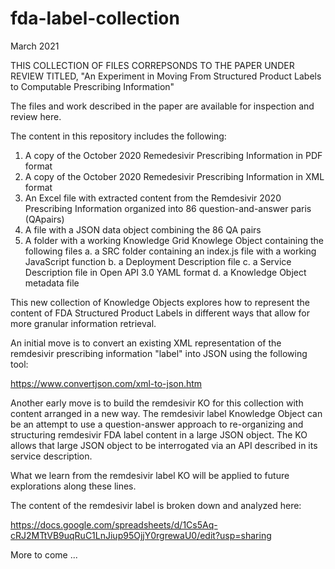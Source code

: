# fda-label-collection

March 2021

THIS COLLECTION OF FILES CORREPSONDS TO THE PAPER UNDER REVIEW TITLED, "An Experiment in Moving From Structured Product Labels to Computable Prescribing Information"

The files and work described in the paper are available for inspection and review here.

The content in this repository includes the following:

1. A copy of the October 2020 Remedesivir Prescribing Information in PDF format
2. A copy of the October 2020 Remedesivir Prescribing Information in XML format
3. An Excel file with extracted content from the Remdesivir 2020 Prescribing Information organized into 86 question-and-answer paris (QApairs)
4. A file with a JSON data object combining the 86 QA pairs
5. A folder with a working Knowledge Grid Knowlege Object containing the following files
      a. a SRC folder containing an index.js file with a working JavaScript function 
      b. a Deployment Description file
      c. a Service Description file in Open API 3.0 YAML format
      d. a Knowledge Object metadata file
  
  


This new collection of Knowledge Objects explores how to represent the content of FDA Structured Product Labels in different ways that allow for more granular information retrieval.

An initial move is to convert an existing XML representation of the remdesivir prescribing information "label" into JSON using the following tool: 

https://www.convertjson.com/xml-to-json.htm

Another early move is to build the remdesivir KO for this collection with content arranged in a new way. The remdesivir label Knowledge Object can be an attempt to use a question-answer approach to re-organizing and structuring remdesivir FDA label content in a large JSON object. The KO allows that large JSON object to be interrogated via an API described in its service description. 

What we learn from the remdesivir label KO will be applied to future explorations along these lines. 

The content of the remdesivir label is broken down and analyzed here:

https://docs.google.com/spreadsheets/d/1Cs5Aq-cRJ2MTtVB9uqRuC1LnJiup95OjjY0rgrewaU0/edit?usp=sharing 

More to come ... 
